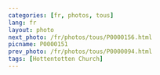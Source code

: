 ```yaml
---
categories: [fr, photos, tous]
lang: fr
layout: photo
next_photo: /fr/photos/tous/P0000156.html
picname: P0000151
prev_photo: /fr/photos/tous/P0000094.html
tags: [Hottentotten Church]
---
```

